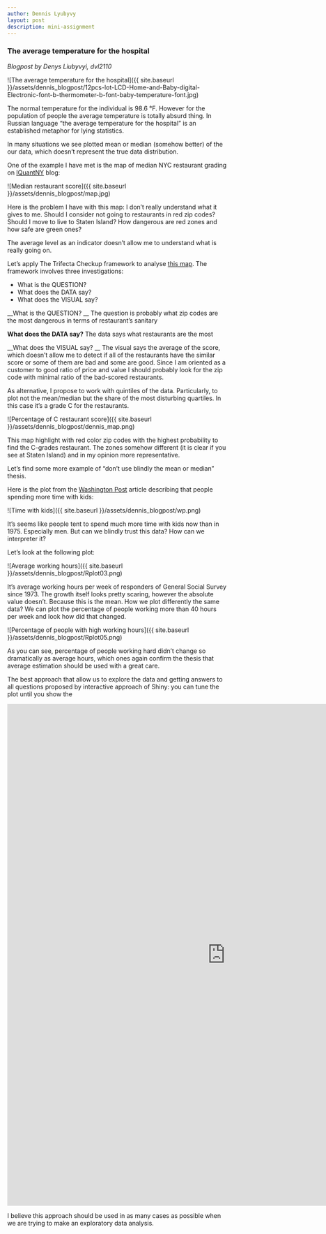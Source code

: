 ```yaml
---
author: Dennis Lyubyvy
layout: post
description: mini-assignment
---
```


### The average temperature for the hospital
_Blogpost by Denys Liubyvyi, dvl2110_

![The average temperature for the hospital]({{ site.baseurl }}/assets/dennis_blogpost/12pcs-lot-LCD-Home-and-Baby-digital-Electronic-font-b-thermometer-b-font-baby-temperature-font.jpg)

The normal temperature for the individual is 98.6 °F. However for the population of people the average temperature is totally absurd thing. In Russian language “the average temperature for the hospital” is an established metaphor for lying statistics. 

In many situations we see plotted mean or median (somehow better) of the our data, which doesn’t represent the true data distribution. 

One of the example I have met is the map of median NYC restaurant grading on [IQuantNY](http://iquantny.tumblr.com/post/76928412519/think-nyc-restaurant-grading-is-flawed-heres) blog: 

![Median restaurant score]({{ site.baseurl }}/assets/dennis_blogpost/map.jpg)

Here is the problem I have with this map: I don’t really understand what it gives to me. Should I consider not going to restaurants in red zip codes? Should I move to live to Staten Island? How dangerous are red zones and how safe are green ones?

The average level as an indicator doesn’t allow me to understand what is really going on. 

Let’s apply The Trifecta Checkup framework to analyse [this map](http://junkcharts.typepad.com/junk_charts/junk-charts-trifecta-checkup-the-definitive-guide.html). The framework involves three investigations: 

*	What is the QUESTION? 
*	What does the DATA say?
*	What does the VISUAL say? 

__What is the QUESTION? __
The question is probably what zip codes are the most dangerous in terms of restaurant’s sanitary 

__What does the DATA say?__
The data says what restaurants are the most 

__What does the VISUAL say? __
The visual says the average of the score, which doesn’t allow me to detect if all of the restaurants have the similar score or some of them are bad and some are good. Since I am oriented as a customer to good ratio of price and value I should probably look for the zip code with minimal ratio of the bad-scored restaurants.

As alternative, I propose to work with quintiles of the data. Particularly, to plot not the mean/median but the share of the most disturbing quartiles. In this case it’s a grade C for the restaurants. 

![Percentage of C restaurant score]({{ site.baseurl }}/assets/dennis_blogpost/dennis_map.png)

This map highlight with red color zip codes with the highest probability to find the C-grades restaurant. The zones somehow different (it is clear if you see at Staten Island) and in my opinion more representative. 

Let’s find some more example of “don’t use blindly the mean or median” thesis. 

Here is the plot from the [Washington Post](http://www.washingtonpost.com/local/making-time-for-kids-study-says-quality-trumps-quantity/2015/03/28/10813192-d378-11e4-8fce-3941fc548f1c_story.html) article describing that people spending more time with kids: 

![Time with kids]({{ site.baseurl }}/assets/dennis_blogpost/wp.png)

It’s seems like people tent to spend much more time with kids now than in 1975. Especially men. But can we blindly trust this data? How can we interpreter it? 

Let’s look at the following plot:

![Average working hours]({{ site.baseurl }}/assets/dennis_blogpost/Rplot03.png)

It’s average working hours per week of responders of General Social Survey since 1973. The growth itself looks pretty scaring, however the absolute value doesn’t. Because this is the mean. How we plot differently the same data? We can plot the percentage of people working more than 40 hours per week and look how did that changed. 

![Percentage of people with high working hours]({{ site.baseurl }}/assets/dennis_blogpost/Rplot05.png)

As you can see, percentage of people working hard didn’t change so dramatically as average hours, which ones again confirm the thesis that average estimation should be used with a great care.

The best approach that allow us to explore the data and getting answers to all questions proposed by interactive approach of Shiny: you can tune the plot until you show the 

<iframe style="border: none; width: 1000px; height: 1150px;" src="https://denniskorablev.shinyapps.io/census-app/" width="1600" height="1000"></iframe>

I believe this approach should be used in as many cases as possible when we are trying to make an exploratory data analysis.


